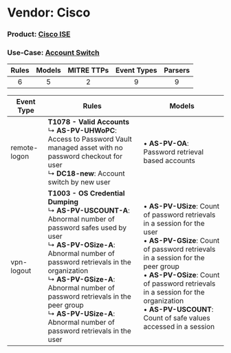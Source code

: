 Vendor: Cisco
=============
### Product: [Cisco ISE](../ds_cisco_cisco_ise.md)
### Use-Case: [Account Switch](../../../../UseCases/uc_account_switch.md)

| Rules | Models | MITRE TTPs | Event Types | Parsers |
|:-----:|:------:|:----------:|:-----------:|:-------:|
|   6   |   5    |     2      |      9      |    9    |

| Event Type   | Rules                                                                                                                                                                                                                                                                                                                                                                        | Models                                                                                                                                                                                                                                                                                                                               |
| ------------ | ---------------------------------------------------------------------------------------------------------------------------------------------------------------------------------------------------------------------------------------------------------------------------------------------------------------------------------------------------------------------------- | ------------------------------------------------------------------------------------------------------------------------------------------------------------------------------------------------------------------------------------------------------------------------------------------------------------------------------------ |
| remote-logon | <b>T1078 - Valid Accounts</b><br> ↳ <b>AS-PV-UHWoPC</b>: Access to Password Vault managed asset with no password checkout for user<br> ↳ <b>DC18-new</b>: Account switch by new user                                                                                                                                                                                         |  • <b>AS-PV-OA</b>: Password retrieval based accounts                                                                                                                                                                                                                                                                                |
| vpn-logout   | <b>T1003 - OS Credential Dumping</b><br> ↳ <b>AS-PV-USCOUNT-A</b>: Abnormal number of password safes used by user<br> ↳ <b>AS-PV-OSize-A</b>: Abnormal number of password retrievals in the organization<br> ↳ <b>AS-PV-GSize-A</b>: Abnormal number of password retrievals in the peer group<br> ↳ <b>AS-PV-USize-A</b>: Abnormal number of password retrievals in the user |  • <b>AS-PV-USize</b>: Count of password retrievals in a session for the user<br> • <b>AS-PV-GSize</b>: Count of password retrievals in a session for the peer group<br> • <b>AS-PV-OSize</b>: Count of password retrievals in a session for the organization<br> • <b>AS-PV-USCOUNT</b>: Count of safe values accessed in a session |